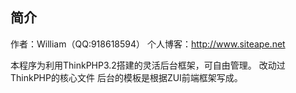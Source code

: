 ## 简介
作者：William（QQ:918618594）
个人博客：http://www.siteape.net

本程序为利用ThinkPHP3.2搭建的灵活后台框架，可自由管理。
改动过ThinkPHP的核心文件
后台的模板是根据ZUI前端框架写成。